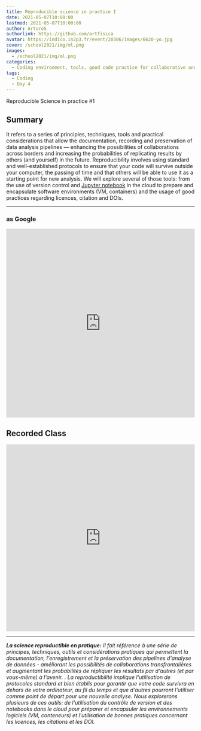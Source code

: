 ```yaml
---
title: Reproducible science in practice I
date: 2021-05-07T10:00:00
lastmod: 2021-05-07T10:00:00
author: ArturoS
authorlink: https://github.com/artfisica
avatar: https://indico.in2p3.fr/event/20306/images/6620-yo.jpg
cover: /school2021/img/ml.png
images:
  - /school2021/img/ml.png
categories:
  - Coding environment, tools, good code practice for collaborative and continuous developments
tags:
  - Coding
  - Day 4
---
```


Reproducible Science in practice #1

<!--more-->
<!---->

<!-- Dear instructor:
* The dates at the top of this markdown (.md) document will help order the classes in the portal.
Please, if you don't need to, do not change the one that is now.
* Take into account that there is a feature in the dates: if you use a date in the future, the class will be not visible in the portal until the date you have assigned.
* You can create dedicated folders if you need to.
* But if you simply need to add some pictures, you can use the folder ../static/img/ mentioned at the top as /school2021/img/
-->

<!---->

## Summary

It refers to a series of principles, techniques, tools and practical considerations that allow the documentation, recording and preservation of data analysis pipelines — enhancing the possibilities of collaborations across borders and increasing the probabilities of replicating results by others (and yourself) in the future. Reproducibility involves using standard and well-established protocols to ensure that your code will survive outside your computer, the passing of time and that others will be able to use it as a starting point for new analysis. We will explore several of those tools: from the use of version control and [Jupyter notebook](https://jupyter.org/) in the cloud to prepare and encapsulate software environments (VM, containers) and the usage of good practices regarding licences, citation and DOIs.

<hr>


### as Google
<CENTER>

<iframe src="https://docs.google.com/presentation/d/e/2PACX-1vRViM3dF4U5BDoe970B7DB0E2IQDOQSftVHdK9NFupaHoKocnxDv_o89arPzaKN-2XY4VtcPrPmAuEk/embed?start=false&loop=false&delayms=3000" frameborder="0" width="100%" height="505" allowfullscreen="true" mozallowfullscreen="true" webkitallowfullscreen="true"></iframe>

</CENTER>

## Recorded Class

<CENTER>

<iframe width="100%" height="500" src="https://www.youtube.com/embed/ptbiB_0bUf4" title="YouTube video player" frameborder="0" allow="accelerometer; autoplay; clipboard-write; encrypted-media; gyroscope; picture-in-picture" allowfullscreen></iframe>

</CENTER>


---

***La science reproductible en pratique:***
*Il fait référence à une série de principes, techniques, outils et considérations pratiques qui permettent la documentation, l'enregistrement et la préservation des pipelines d'analyse de données - améliorant les possibilités de collaborations transfrontalières et augmentant les probabilités de répliquer les résultats par d'autres (et par vous-même) à l'avenir. . La reproductibilité implique l'utilisation de protocoles standard et bien établis pour garantir que votre code survivra en dehors de votre ordinateur, au fil du temps et que d'autres pourront l'utiliser comme point de départ pour une nouvelle analyse. Nous explorerons plusieurs de ces outils: de l'utilisation du contrôle de version et des notebooks dans le cloud pour préparer et encapsuler les environnements logiciels (VM, conteneurs) et l'utilisation de bonnes pratiques concernant les licences, les citations et les DOI.*

